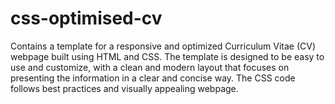 # css-optimised-cv
Contains a template for a responsive and optimized Curriculum Vitae (CV) webpage built using HTML and CSS. The template is designed to be easy to use and customize, with a clean and modern layout that focuses on presenting the information in a clear and concise way. The CSS code follows best practices and visually appealing webpage.

